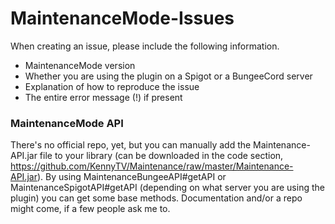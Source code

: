 # MaintenanceMode-Issues

When creating an issue, please include the following information.
- MaintenanceMode version
- Whether you are using the plugin on a Spigot or a BungeeCord server
- Explanation of how to reproduce the issue
- The entire error message (!) if present

### MaintenanceMode API

There's no official repo, yet, but you can manually add the Maintenance-API.jar file to your library (can be downloaded in the code section, https://github.com/KennyTV/Maintenance/raw/master/Maintenance-API.jar).
By using MaintenanceBungeeAPI#getAPI or MaintenanceSpigotAPI#getAPI (depending on what server you are using the plugin) you can get some base methods. Documentation and/or a repo might come, if a few people ask me to.
